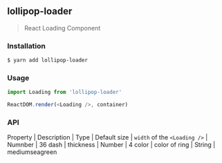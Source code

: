 ## lollipop-loader
> React Loading Component

### Installation

```bash
$ yarn add lollipop-loader
```

### Usage

```javascript
import Loading from 'lollipop-loader'

ReactDOM.render(<Loading />, container)
```

### API

Property | Description | Type | Default
size | `width` of the `<Loading />` | Numnber | 36
dash | thickness | Number | 4
color | color of ring | String | mediumseagreen
